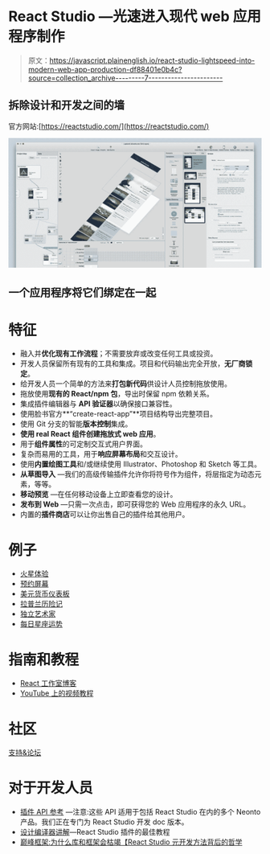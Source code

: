 # React Studio —光速进入现代 web 应用程序制作

> 原文：<https://javascript.plainenglish.io/react-studio-lightspeed-into-modern-web-app-production-df88401e0b4c?source=collection_archive---------7----------------------->

## 拆除设计和开发之间的墙

官方网站:[https://reactstudio.com/](https://reactstudio.com/)

![](img/cb3934bb72b9197f1de87d7e996315e1.png)

## 一个应用程序将它们绑定在一起

# 特征

*   融入并**优化现有工作流程**；不需要放弃或改变任何工具或投资。
*   开发人员保留所有现有的工具和集成。项目和代码输出完全开放，**无厂商锁定**。
*   给开发人员一个简单的方法来**打包新代码**供设计人员控制拖放使用。
*   拖放使用**现有的 React/npm 包**，导出时保留 npm 依赖关系。
*   集成插件编辑器与 **API 验证器**以确保接口兼容性。
*   使用脸书官方**“create-react-app”**项目结构导出完整项目。
*   使用 Git 分支的智能**版本控制**集成。
*   **使用 real React 组件创建拖放式 web 应用**。
*   用于**组件属性**的可定制交互式用户界面。
*   复杂而易用的工具，用于**响应屏幕布局**和交互设计。
*   使用**内置绘图工具**和/或继续使用 Illustrator、Photoshop 和 Sketch 等工具。
*   **从草图导入** —我们的高级传输插件允许你将符号作为组件，将层指定为动态元素，等等。
*   **移动预览** —在任何移动设备上立即查看您的设计。
*   **发布到 Web** —只需一次点击，即可获得您的 Web 应用程序的永久 URL。
*   内置的**插件商店**可以让你出售自己的插件给其他用户。

# 例子

*   [火星体验](https://neonto.cloud/u/marsdemo/)
*   [预约屏幕](https://neonto.cloud/u/appointmentdemo/)
*   [美元货币仪表板](https://neonto.cloud/u/currencydemo/)
*   [拉普兰历险记](https://neonto.cloud/u/adventuresdemo/)
*   [独立艺术家](https://neonto.cloud/u/exampleindieartist/)
*   [每日星座运势](https://neonto.cloud/u/horoscopedemo/)

# 指南和教程

*   [React 工作室博客](https://medium.com/@reactstudio)
*   [YouTube 上的视频教程](https://www.youtube.com/channel/UCrcoH14H-MLS-MKxZGMwVGQ/feed)

# 社区

[支持&论坛](https://discuss.reactstudio.com/)

# 对于开发人员

*   [插件 API 参考](http://neonto.com/developer/plugin-api) —注意:这些 API 适用于包括 React Studio 在内的多个 Neonto 产品。我们正在专门为 React Studio 开发 doc 版本。
*   [设计编译器讲解](https://medium.com/@reactstudio/meet-the-design-compiler-17ae89f985bb)—React Studio 插件的最佳教程
*   [巅峰框架:为什么库和框架会枯竭【React Studio 元开发方法背后的哲学](https://hackernoon.com/peak-framework-and-the-runtime-barrier-why-libraries-and-frameworks-are-exhausted-64d7f03d946b)